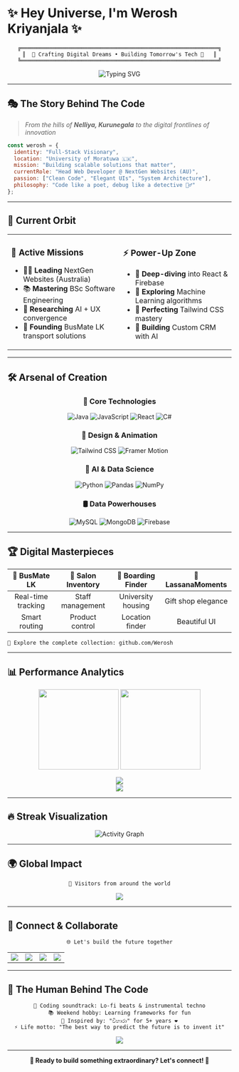 # ✨ Hey Universe, I'm **Werosh Kriyanjala** ✨

<div align="center">
  
```ascii
╔══════════════════════════════════════════════════════════════╗
║  🌟 Crafting Digital Dreams • Building Tomorrow's Tech 🌟   ║
╚══════════════════════════════════════════════════════════════╝
```

<img src="https://readme-typing-svg.herokuapp.com?font=Fira+Code&weight=600&size=28&duration=3000&pause=1000&color=6C63FF&center=true&vCenter=true&width=600&lines=Future-Proof+Engineer+%F0%9F%92%BB;UI+Perfectionist+%F0%9F%8E%A8;Data+Enthusiast+%F0%9F%93%8A;AI%2FML+Explorer+%F0%9F%A7%A0" alt="Typing SVG" />

</div>

---

## 🎭 **The Story Behind The Code**

> *From the hills of **Nelliya, Kurunegala** to the digital frontlines of innovation*

```javascript
const werosh = {
  identity: "Full-Stack Visionary",
  location: "University of Moratuwa 🇱🇰",
  mission: "Building scalable solutions that matter",
  currentRole: "Head Web Developer @ NextGen Websites (AU)",
  passion: ["Clean Code", "Elegant UIs", "System Architecture"],
  philosophy: "Code like a poet, debug like a detective 🕵️‍♂️"
};
```

---

## 🚀 **Current Orbit**

<table>
<tr>
<td width="50%">

### 🎯 **Active Missions**
- 🧑‍💻 **Leading** NextGen Websites (Australia)
- 📚 **Mastering** BSc Software Engineering 
- 🔬 **Researching** AI + UX convergence
- 🚌 **Founding** BusMate LK transport solutions

</td>
<td width="50%">

### ⚡ **Power-Up Zone**
- 🧠 **Deep-diving** into React & Firebase
- 🤖 **Exploring** Machine Learning algorithms  
- 🎨 **Perfecting** Tailwind CSS mastery
- 🔐 **Building** Custom CRM with AI

</td>
</tr>
</table>

---

## 🛠️ **Arsenal of Creation**

<div align="center">

### **🚀 Core Technologies**
![Java](https://img.shields.io/badge/Java-ED8B00?style=for-the-badge&logo=openjdk&logoColor=white&labelColor=000000)
![JavaScript](https://img.shields.io/badge/JavaScript-F7DF1E?style=for-the-badge&logo=javascript&logoColor=black&labelColor=000000)
![React](https://img.shields.io/badge/React-20232A?style=for-the-badge&logo=react&logoColor=61DAFB&labelColor=000000)
![C#](https://img.shields.io/badge/C%23-239120?style=for-the-badge&logo=c-sharp&logoColor=white&labelColor=000000)

### **🎨 Design & Animation**
![Tailwind CSS](https://img.shields.io/badge/Tailwind_CSS-38B2AC?style=for-the-badge&logo=tailwind-css&logoColor=white&labelColor=000000)
![Framer Motion](https://img.shields.io/badge/Framer-black?style=for-the-badge&logo=framer&logoColor=blue&labelColor=000000)

### **🧠 AI & Data Science**
![Python](https://img.shields.io/badge/Python-3776AB?style=for-the-badge&logo=python&logoColor=white&labelColor=000000)
![Pandas](https://img.shields.io/badge/pandas-%23150458.svg?style=for-the-badge&logo=pandas&logoColor=white&labelColor=000000)
![NumPy](https://img.shields.io/badge/numpy-%23013243.svg?style=for-the-badge&logo=numpy&logoColor=white&labelColor=000000)

### **🛢️ Data Powerhouses**
![MySQL](https://img.shields.io/badge/MySQL-00000F?style=for-the-badge&logo=mysql&logoColor=white&labelColor=000000)
![MongoDB](https://img.shields.io/badge/MongoDB-4EA94B?style=for-the-badge&logo=mongodb&logoColor=white&labelColor=000000)
![Firebase](https://img.shields.io/badge/Firebase-039BE5?style=for-the-badge&logo=Firebase&logoColor=white&labelColor=000000)

</div>

---

## 🏆 **Digital Masterpieces**

<div align="center">

| 🚌 **BusMate LK** | 🧴 **Salon Inventory** | 🏡 **Boarding Finder** | 💐 **LassanaMoments** |
|:---:|:---:|:---:|:---:|
| Real-time tracking | Staff management | University housing | Gift shop elegance |
| Smart routing | Product control | Location finder | Beautiful UI |

</div>

```
🎯 Explore the complete collection: github.com/Werosh
```

---

## 📊 **Performance Analytics**

<div align="center">
  <img height="180em" src="https://github-readme-stats.vercel.app/api?username=Werosh&show_icons=true&theme=github_dark&include_all_commits=true&count_private=true&bg_color=0d1117&title_color=6C63FF&text_color=c9d1d9&icon_color=6C63FF&border_color=30363d&cache_seconds=1800"/>
  <img height="180em" src="https://github-readme-stats.vercel.app/api/top-langs/?username=Werosh&layout=compact&langs_count=8&theme=github_dark&bg_color=0d1117&title_color=6C63FF&text_color=c9d1d9&border_color=30363d&cache_seconds=1800"/>
</div>
<p align="center">
  <img src="https://github-readme-streak-stats.herokuapp.com/?user=Werosh&theme=radical&hide_border=false" />
  <br />
  <img src="https://github-profile-summary-cards.vercel.app/api/cards/profile-details?username=Werosh&theme=radical" />
</p>

---

## 🔥 **Streak Visualization**

<div align="center">



![Activity Graph](https://github-readme-activity-graph.vercel.app/graph?username=Werosh&bg_color=0d1117&color=6C63FF&line=6C63FF&point=FF6B6B&area=true&hide_border=true)

</div>

---

## 🌍 **Global Impact**

<div align="center">

```
🎯 Visitors from around the world
```




<div align="center">
  <img src="https://api.visitorbadge.io/api/visitors?path=github.com/Werosh&label=Digital%20Explorers&countColor=%236C63FF&style=flat-square&labelColor=000000" />
</div>
</div>

---

## 🤝 **Connect & Collaborate**

<div align="center">

```
🌐 Let's build the future together
```

<table>
<tr>
<td align="center">
  <a href="https://weroshportfolio.netlify.app">
    <img src="https://img.shields.io/badge/Portfolio-FF7139?style=for-the-badge&logo=Firefox-Browser&logoColor=white&labelColor=000000"/>
  </a>
</td>
<td align="center">
  <a href="mailto:weroshprofy@gmail.com">
    <img src="https://img.shields.io/badge/Gmail-D14836?style=for-the-badge&logo=gmail&logoColor=white&labelColor=000000"/>
  </a>
</td>
<td align="center">
  <a href="https://www.linkedin.com/in/weroshk">
    <img src="https://img.shields.io/badge/LinkedIn-0077B5?style=for-the-badge&logo=linkedin&logoColor=white&labelColor=000000"/>
  </a>
</td>
<td align="center">
  <a href="https://www.instagram.com/werosh_k">
    <img src="https://img.shields.io/badge/Instagram-E4405F?style=for-the-badge&logo=instagram&logoColor=white&labelColor=000000"/>
  </a>
</td>
</tr>
</table>

</div>

---

## 💫 **The Human Behind The Code**

<div align="center">

```
🎵 Coding soundtrack: Lo-fi beats & instrumental techno
📚 Weekend hobby: Learning frameworks for fun
💑 Inspired by: "විහාරා" for 5+ years ❤️
⚡ Life motto: "The best way to predict the future is to invent it"
```

<img src="https://capsule-render.vercel.app/api?type=waving&color=gradient&customColorList=6&height=100&section=footer&text=Thanks%20for%20visiting!&fontSize=16&fontColor=ffffff&animation=twinkling"/>

</div>

---

<div align="center">

**🚀 Ready to build something extraordinary? Let's connect! 🚀**

</div>
